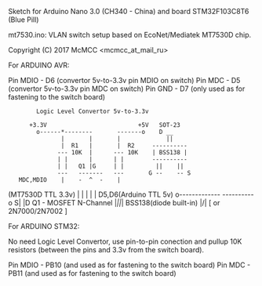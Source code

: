 
Sketch for Arduino Nano 3.0 (CH340 - China) and board STM32F103C8T6 (Blue Pill)

mt7530.ino: VLAN switch setup based on EcoNet/Mediatek MT7530D chip.

Copyright (C) 2017 McMCC <mcmcc_at_mail_ru>

For ARDUINO AVR:

Pin MDIO - D6 (convertor 5v-to-3.3v pin MDIO on switch)
Pin MDC  - D5 (convertor 5v-to-3.3v pin MDC on switch)
Pin GND  - D7 (only used as for fastening to the switch board)

            Logic Level Convertor 5v-to-3.3v

          +3.3V                          +5V   SOT-23
            o------*--------       -------o    D __
                   |       |       |             ||
                   |  R1   |       |  R2     ----------
                  --- 10K  |      --- 10K    | BSS138 |
                  | |      |      | |        ----------
                  | |   Q1 |G     | |         ||    ||
                  ---   -------   ---       G --    -- S
       MDC,MDIO    |    -  ^  -    |
(MT7530D TTL 3.3v) |    |  |  |    |     D5,D6(Arduino TTL 5v)
            o------*----*---  *----*------o
                       S|     |D  Q1 - MOSFET N-Channel
                        |_|\|_|     BSS138(diode built-in)
                          |/|       [ or 2N7000/2N7002 ]


For ARDUINO STM32:

No need Logic Level Convertor, use pin-to-pin conection and
pullup 10K resistors (between the pins and 3.3v from the switch board).

Pin MDIO - PB10 (and used as for fastening to the switch board)
Pin MDC  - PB11 (and used as for fastening to the switch board)

